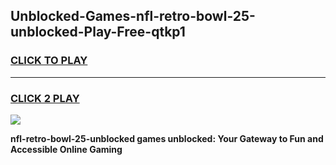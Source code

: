 
## Unblocked-Games-nfl-retro-bowl-25-unblocked-Play-Free-qtkp1
<h3>
<a href="https://premium76.site?title=nfl-retro-bowl-25-unblocked&ref=20M">CLICK TO PLAY</a></h3>
<hr>

<h3>
<a href="https://premium76.site?title=nfl-retro-bowl-25-unblocked&ref=20M">CLICK 2 PLAY</a>
  
</h3>

<a href="https://premium76.site?title=nfl-retro-bowl-25-unblocked&ref=19M"><img src="https://clearcache.store/games.png"></a>


**nfl-retro-bowl-25-unblocked games unblocked: Your Gateway to Fun and Accessible Online Gaming**
